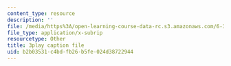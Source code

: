 ```yaml
---
content_type: resource
description: ''
file: /media/https%3A/open-learning-course-data-rc.s3.amazonaws.com/6-370-the-battlecode-programming-competition-january-iap-2013/b2b03531c4bdfb26b5fe024d38722944_BLExWo9Empk.srt
file_type: application/x-subrip
resourcetype: Other
title: 3play caption file
uid: b2b03531-c4bd-fb26-b5fe-024d38722944
---
```

